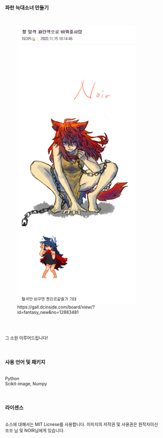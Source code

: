 <h3> 파란 늑대소녀 만들기 </h3>
</br>
<figure class="image">
<img align="center"  src="https://github.com/wingardium024/blue-fenrir/blob/main/request_img.PNG">
<figcaption>https://gall.dcinside.com/board/view/?id=fantasy_new&no=12883481</figcaption>
</figure>
</br>
</br>
</br>
그 소원 이루어드립니다!
</br>
</br>
</br>
<h3> 사용 언어 및 패키지 </h3>
</br>
Python
</br>
Scikit-image, Numpy
</br>
</br>
</br>
<h3> 라이센스 </h3>
</br>
소스에 대해서는 MIT Licnese를 사용합니다.
이미지의 저작권 및 사용권은 원작자이신 쏘쏘 님 및 NOIR님에게 있습니다.
